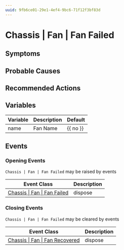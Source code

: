```yaml
---
uuid: 9fb6ce01-29e1-4ef4-9bc6-71f12f3bf83d
---
```

# Chassis | Fan | Fan Failed

## Symptoms

## Probable Causes

## Recommended Actions

## Variables

Variable | Description | Default
--- | --- | ---
name | Fan Name | {{ no }}

## Events

### Opening Events
`Chassis | Fan | Fan Failed` may be raised by events

Event Class | Description
--- | ---
[Chassis \| Fan \| Fan Failed](../../../event-classes/chassis/fan/fan-failed.md) | dispose

### Closing Events
`Chassis | Fan | Fan Failed` may be cleared by events

Event Class | Description
--- | ---
[Chassis \| Fan \| Fan Recovered](../../../event-classes/chassis/fan/fan-recovered.md) | dispose
